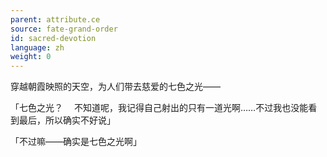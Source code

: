 ```yaml
---
parent: attribute.ce
source: fate-grand-order
id: sacred-devotion
language: zh
weight: 0
---
```


穿越朝霞映照的天空，为人们带去慈爱的七色之光——

「七色之光？
　不知道呢，我记得自己射出的只有一道光啊……不过我也没能看到最后，所以确实不好说」

「不过嘛——确实是七色之光啊」
